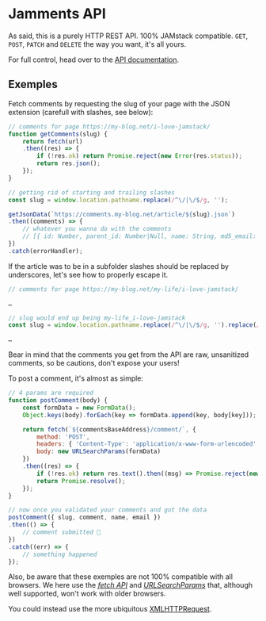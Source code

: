 # Jamments API
As said, this is a purely HTTP REST API. 100% JAMstack compatible. `GET`, `POST`, `PATCH` and `DELETE` the way you want, it's all yours.

For full control, head over to the [API documentation](https://buzut.github.io/jamments/api/).

## Exemples
Fetch comments by requesting the slug of your page with the JSON extension (carefull with slashes, see below):

```javascript
// comments for page https://my-blog.net/i-love-jamstack/
function getComments(slug) {
    return fetch(url)
    .then((res) => {
        if (!res.ok) return Promise.reject(new Error(res.status));
        return res.json();
    });
}

// getting rid of starting and trailing slashes
const slug = window.location.pathname.replace(/^\/|\/$/g, '');

getJsonData(`https://comments.my-blog.net/article/${slug}.json`)
.then((comments) => {
    // whatever you wanna do with the comments
    // [{ id: Number, parent_id: Number|Null, name: String, md5_email: String, submitted_at: String, comment: String }, …]
})
.catch(errorHandler);
```

If the article was to be in a subfolder slashes should be replaced by underscores, let's see how to properly escape it.

```javascript
// comments for page https://my-blog.net/my-life/i-love-jamstack/

…

// slug would end up being my-life_i-love-jamstack
const slug = window.location.pathname.replace(/^\/|\/$/g, '').replace(/^\//g, '_');

…
```

Bear in mind that the comments you get from the API are raw, unsanitized comments, so be cautions, don't expose your users!

To post a comment, it's almost as simple:

```javascript
// 4 params are required
function postComment(body) {
    const formData = new FormData();
    Object.keys(body).forEach(key => formData.append(key, body[key]));

    return fetch(`${commentsBaseAddress}/comment/`, {
        method: 'POST',
        headers: { 'Content-Type': 'application/x-www-form-urlencoded' },
        body: new URLSearchParams(formData)
    })
    .then((res) => {
        if (!res.ok) return res.text().then((msg) => Promise.reject(new Error(msg)));
        return Promise.resolve();
    });
}

// now once you validated your comments and got the data
postComment({ slug, comment, name, email })
.then(() => {
    // comment submitted 🎉
})
.catch((err) => {
    // something happened
});
```

Also, be aware that these exemples are not 100% compatible with all browsers. We here use the [*fetch API*](https://www.caniuse.com/#feat=fetch) and [*URLSearchParams*](https://www.caniuse.com/#feat=urlsearchparams) that, although well supported, won't work with older browsers.

You could instead use the more ubiquitous [XMLHTTPRequest](https://developer.mozilla.org/en-US/docs/Web/API/XMLHttpRequest).
